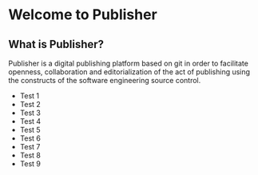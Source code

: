 Welcome to Publisher
====================

What is Publisher?
------------------

Publisher is a digital publishing platform based on git in order to facilitate openness, collaboration and editorialization of the act of publishing using the constructs of the software engineering source control.

* Test 1
* Test 2
* Test 3
* Test 4
* Test 5
* Test 6
* Test 7
* Test 8
* Test 9
